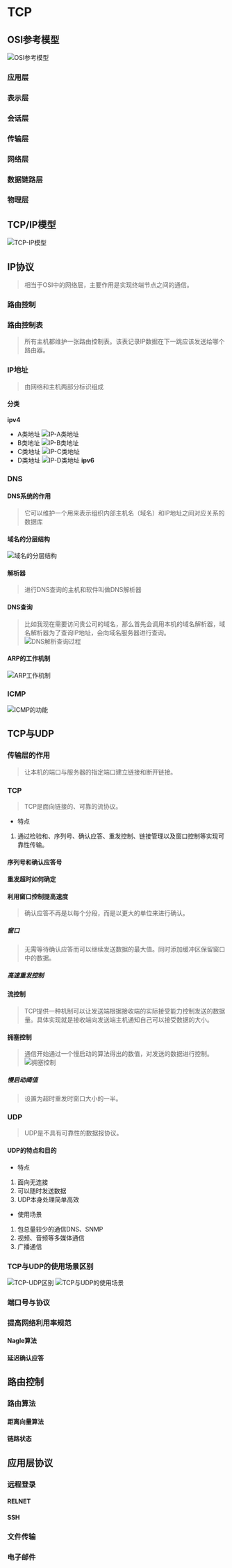 # TCP

## OSI参考模型
![OSI参考模型](../img/OSI参考模型.png)
### 应用层
### 表示层
### 会话层
### 传输层
### 网络层
### 数据链路层
### 物理层

## TCP/IP模型
![TCP-IP模型](../img/TCP-IP模型.png)

## IP协议
>相当于OSI中的网络层，主要作用是实现终端节点之间的通信。
### 路由控制
### 路由控制表
>所有主机都维护一张路由控制表。该表记录IP数据在下一跳应该发送给哪个路由器。
### IP地址
>由网络和主机两部分标识组成
#### 分类
**ipv4**
- A类地址
![IP-A类地址](../img/IP-A类地址.png)
- B类地址
![IP-B类地址](../img/IP-B类地址.png)
- C类地址
![IP-C类地址](../img/IP-C类地址.png)
- D类地址
![IP-D类地址](../img/IP-D类地址.png)
**ipv6**

### DNS
#### DNS系统的作用
>它可以维护一个用来表示组织内部主机名（域名）和IP地址之间对应关系的数据库
#### 域名的分层结构
![域名的分层结构](../img/域名的分层结构.png)
#### 解析器
>进行DNS查询的主机和软件叫做DNS解析器
#### DNS查询
>比如我现在需要访问贵公司的域名，那么首先会调用本机的域名解析器，域名解析器为了查询IP地址，会向域名服务器进行查询。
![DNS解析查询过程](../img/DNS解析查询过程.png)
#### ARP的工作机制
![ARP工作机制](../img/ARP工作机制.png)

### ICMP
![ICMP的功能](../img/ICMP的功能.png)

## TCP与UDP
### 传输层的作用
>让本机的端口与服务器的指定端口建立链接和断开链接。
### TCP
>TCP是面向链接的、可靠的流协议。
- 特点
1. 通过检验和、序列号、确认应答、重发控制、链接管理以及窗口控制等实现可靠性传输。
#### 序列号和确认应答号
#### 重发超时如何确定
#### 利用窗口控制提高速度
>确认应答不再是以每个分段，而是以更大的单位来进行确认。
##### 窗口
>无需等待确认应答而可以继续发送数据的最大值。同时添加缓冲区保留窗口中的数据。
##### 高速重发控制
#### 流控制
>TCP提供一种机制可以让发送端根据接收端的实际接受能力控制发送的数据量。具体实现就是接收端向发送端主机通知自己可以接受数据的大小。
#### 拥塞控制
>通信开始通过一个慢启动的算法得出的数值，对发送的数据进行控制。
![拥塞控制](../img/拥塞控制.png)
##### 慢启动阈值
>设置为超时重发时窗口大小的一半。

### UDP
>UDP是不具有可靠性的数据报协议。
#### UDP的特点和目的
- 特点
1. 面向无连接
2. 可以随时发送数据
3. UDP本身处理简单高效

- 使用场景
1. 包总量较少的通信DNS、SNMP
2. 视频、音频等多媒体通信
3. 广播通信

### TCP与UDP的使用场景区别
![TCP-UDP区别](../img/TCP-UDP区别.png)
![TCP与UDP的使用场景](../img/TCP与UDP的使用场景.png)

### 端口号与协议

### 提高网络利用率规范
#### Nagle算法
#### 延迟确认应答

## 路由控制
### 路由算法
#### 距离向量算法
#### 链路状态

## 应用层协议
### 远程登录
#### RELNET
#### SSH
### 文件传输
### 电子邮件
